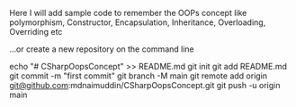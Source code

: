 Here I will add sample code to remember the OOPs concept like polymorphism, Constructor, Encapsulation, Inheritance, Overloading, Overriding etc


…or create a new repository on the command line

echo "# CSharpOopsConcept" >> README.md
git init
git add README.md
git commit -m "first commit"
git branch -M main
git remote add origin git@github.com:mdnaimuddin/CSharpOopsConcept.git
git push -u origin main